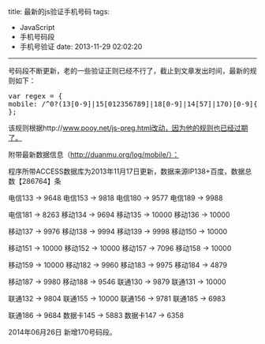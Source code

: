 title: 最新的js验证手机号码
tags:
  - JavaScript
  - 手机号码段
  - 手机号验证
date: 2013-11-29 02:02:20
---

号码段不断更新，老的一些验证正则已经不行了，截止到文章发出时间，最新的规则如下：

<pre>var regex = {
mobile: /^0?(13[0-9]|15[012356789]|18[0-9]|14[57]|170)[0-9]{8}$/
};</pre>

该规则根据http://www.pooy.net/js-preg.html改动，因为他的规则也已经过期了。

附带最新数据信息（http://duanmu.org/log/mobile/）：

程序所带ACCESS数据库为2013年11月17日更新，数据来源IP138+百度，数据总数【286764】条

电信133 -&gt; 9648 电信153 -&gt; 9818 电信180 -&gt; 9577 电信189 -&gt; 9988

电信181 -&gt; 8263 移动134 -&gt; 9694 移动135 -&gt; 10000 移动136 -&gt; 10000

移动137 -&gt; 9976 移动138 -&gt; 9994 移动139 -&gt; 9998 移动150 -&gt; 10000

移动151 -&gt; 10000 移动152 -&gt; 10000 移动157 -&gt; 7096 移动158 -&gt; 10000

移动159 -&gt; 10000 移动182 -&gt; 9960 移动183 -&gt; 9975 移动184 -&gt; 4879

移动187 -&gt; 9980 移动188 -&gt; 9546 联通130 -&gt; 9879 联通131 -&gt; 10000

联通132 -&gt; 9804 联通155 -&gt; 10000 联通156 -&gt; 9781 联通185 -&gt; 6983

联通186 -&gt; 9684 数据卡145 -&gt; 5883 数据卡147 -&gt; 6358

2014年06月26日 新增170号码段。